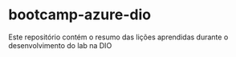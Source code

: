 # bootcamp-azure-dio
Este repositório contém o resumo das lições aprendidas durante o desenvolvimento do lab na DIO
